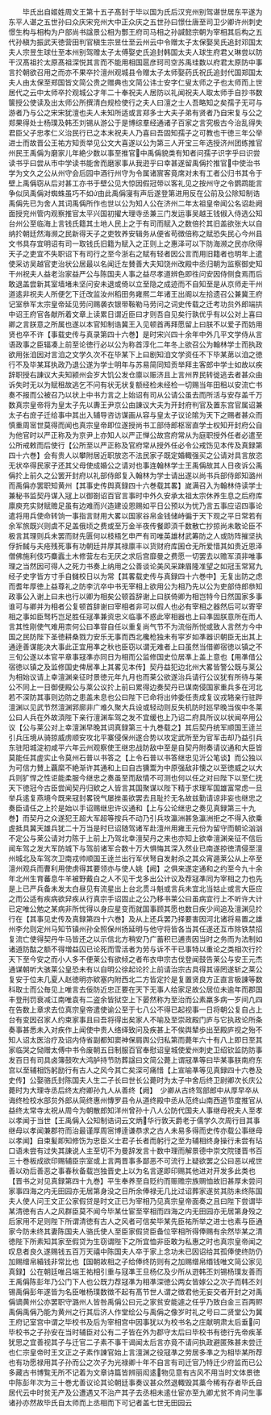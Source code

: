<!-- { "loadSidebar": true } -->
　　毕氏出自姬姓周文王第十五子髙封于毕以国为氏后汉兖州别驾谌世居东平遂为东平人谌之五世孙曰众庆宋兖州大中正众庆之五世孙曰憬仕唐至司卫少卿许州刺史憬生构与相构为户部尚书諡景公相为酆王府司马相之孙諴懿宗朝为宰相其后构之五代孙稹为振武天徳营田判官稹生宗昱仕至云州云中令赠太子太保娶吴氏追封邓国太夫人宗昱生球仕至本州别驾赠太子太傅娶史氏追封韩国太夫人球生府君乂琳尝以防干汉髙祖扵太原髙祖深悦其言而不能用相国扈彦珂司空苏禹珪数以府君太原防中事言扵朝欲召用之而亦不果卒扵澶州观城县令赠太子太师娶药氏祝氏追封代国郑国太夫人由太保至郑国皆文简公贵之赠典也文简公讳士安字仁叟太师之子也太师而上世居代之云中太师卒扵观城公才年二十奉祝夫人居防以礼闻祝夫人取太师手自抄书数箧授公使读及出太师公所撰清白规检使行之夫人曰澶之士人吾略知之矣孺子无可与游者乃与公之宋宋犹澶也夫人未知所适或言郑多士大夫子弟有贤者乃自宋复与公之郑果得处士杨璞及韩丕刘锡从游公于是博综羣经通诸子百家之言究极古今治乱得失君臣父子忠孝仁义治民行已之本末祝夫人乃喜曰吾固知孺子之可教也干徳三年公举进士而故晋公王祐方知贡举见公文大喜遂以公为第三人开宝三年选授济州团练推官州民王禹偁为磨家儿年絶少数以事至推官中禹偁貌类有知者问孺子识字乎曰识尝读书乎曰尝从市中学读书能舍而磨家事从我逰乎曰幸甚遂留禹偁扵推官中使治书学为文久之公从州守会后园中酒行州守为令属诸賔客竟席对未有工者公归书其令于壁上禹偁窃从后对甚工亦书于壁公见大惊因假冠带以客礼见之按州守之令鹦鹉能言争似凤禹偁对蜘蛛虽巧不如由此禹偁寖有声后遂登第进用反在公前及公除知制诰禹偁先已为舍人其词禹偁所作也世以公为知人公在济州二年太祖皇帝闻公名诏赴阙面授兖州管内观察推官太平兴国初擢大理寺丞兼三门发运事吴越王钱俶入侍选公知台州公至临海上言钱氏籍其土地人民上之于有司而赋入之数倍扵其旧盖欲张大以自纳扵朝廷然海濒之民新得天子之吏牧养安辑务从便省苟徴倍称之赋恐失民心今州县文书具存宜明诏有司一取钱氏旧籍为赋入之正则上之惠泽可以下防海濒之民亦欣得天子之吏宜不失职诏下有司行之至今浙右之赋有轻者因公言而用旧籍者也明年上遣使采访吴越官吏治状公居最以名闻迁左賛善大夫知饶州改殿中丞归朝为监察御史知干州祝夫人益老治家益严公与陈国夫人事之益尽孝道辨色即徃问安因侍侧食焉而后敢退盖尝新其室墙堵未坚问安未退或倚以立至隐之成迹而不自知至是从京师走干州道逺非祝夫人所便乞下迁改监汝州稻田务雍熈二年诸王出阁以左拾遗召公兼冀王府记室叅军太宗皇帝延见劳问赐袭衣银带鞍勒马劳问之词史传载之迁考功贠外郎端拱中诏王府官各献所着文章上读累日谓近臣曰才则吾自见矣行孰优乎有以公对上喜曰卿之言朕意之所属也遂以本官知制诰冀王入见顿首再拜愿留上曰朕不以爱子而妨用贤也卒不许【事载史传与真录第四十六巻】是时宋兴四十余年中外几平文学侍从言语政事之臣辐凑上前至论徳行必以公为称首淳化二年冬上欲召公为翰林学士而执政欲用张洎因对言洎之文学久次不在毕某下上曰剧知洎文学资任不下毕某苐以洎之徳行不及毕某耳执政乃退公遂为学士明年与苏易简同知贡举拜主客郎中学士如故以疾辞职授右諌议大夫知颍州会岁大饥公发仓廪以赈济且上言州界民转徙逃去者甚众由诉失时无以为赋租故逃乞不问有状无状复额经检未经检一切赐当年田租以安流亡书奏不报而公被召乃以状上中书力言之上始诏有司从公请公虽去而所活与安存盖千万数真宗皇帝将为皇太子先以夀王尹京公由諌议大夫为开封府判官及置东宫官属诏兼太子右庻子迁给事中其出入辅导咨访谋画从容与皇太子议论隂为天下之赐者甚众而慎重周宻世莫得而闻也真宗皇帝即位遂授尚书工部侍郎枢宻直学士权知开封府公自为他官时以严正称及为京尹上亦知人以严正惮公故宫府常从为庭职授外任者必遣至公所戒敕而后使行【公所至以严正称及官府常从授外任必令公戒饬见本传及真録第四十六巻】会有贵人以攀附居近职放恣不法民家子既定婚輙强买之公请对具言放恣无状卒得民家子还其父母使成婚公之请对也事连翰林学士王禹偁故其人日夜诉公禹偁扵上前久之公罢开封府以礼部侍郎复入翰林为学士请出遂以尚书兵部侍郎知潞州而禹偁亦罢职知黄州【其事史传舆真録四十六巻载其畧】嵗满召入为翰林侍读学士兼秘书监契丹谋入冦上以御劄诏百官言事时中外久安承太祖太宗休养生息之后府库廪庾充实财赋赡足虽有边难而兴造建设恩赐如平日公预以为忧乃言五事应诏四事论遣将用兵使命转饷一事指言财用大畧以国家谷帛金钱储峙徧于天下观之平日常若有余军旅既兴则虞不足盖俄顷之费或至万金半夜传餐即湏千数散亡抄掠尚未敢论臣不极言其理则兵未罢而财先匮何以枝梧乞申严有司唯英雄材武筹防之人或防阵摧坚执俘折馘与夫疮残死事有功朝廷并厚其禄廪丰以货财府库囷仓无所爱惜其如贵近恩泽僧佛施利伎巧麋蠧土木修营左右无厌之求后宫靡曼之费愿一切罢去以赡军湏非唯事理之当然因可得人之死力书奏上纳用之公善谈论美风采踈眉隆准望之如冠玉常冩九经子史字皆方寸手自雠校日以为常【其畧载史传与真録四十六巻中】无复出防之虑而耆年厚徳上益尊礼之防李沆卒中书无宰相上欲用公为相乃先以公为吏部侍郎叅知政事公入谢上曰未也行以卿为相矣公顿首辞谢上曰朕倚卿为相岂特今日然国家多事谁可与卿并为相者公复顿首辞谢曰宰相者非可以假人也必有宰相之器然后可以寄宰相之事如臣驽朽岂足胜任冦凖兼资忠义临事不惑此宰相器也上曰凖固朕意所在而人言其性刚使气难用柰何公曰凖甞自任以重复尚气节不为流俗所悦或致人言然方今中国之民防陛下圣徳耕桑戮力安乐无事而西北欃枪独未有寜岁如凖器识朝臣无出其上通逹善谋能决大事此正宜用凖之秋也臣窃以谓无难者上曰虽然当借卿宿徳以镇之不三旬公遂以本官平章事冦凖亦同日为相而公监修国史位居凖上盖上意也【用凖借公宿徳以镇之及监修国史俾居凖上其畧见本传】契丹益犯边北州大畧皆警公既与莱公为相始议请上幸澶渊亲征时景徳元年九月也而莱公欲遂治兵请行公议犹有所待与莱公不同上一日御便殿公与莱公议扵上前曰累得边奏契丹已谋南侵国家重兵多在河北若不深防其事则边防之患盖未息也公曰陛下已命将出帅委任责成复议戎辂亲行驻跸澶渊以见武节然澶渊郛廓非广难久聚大兵设或轻动则反失机防时廵早晚当俟中冬莱公曰人兵在外故湏陛下亲行澶渊车驾之发不宜缓也上乃诏二府具所议以状闻卒用公议【公与莱公对上幸澶渊早晚其词真録第三十九巻载之】其后契丹统军顺国王逹兰引兵压境从骑掠威虏顺安攻北平寨侵保州遂合势以攻定武所至为官军击却乃益引兵东驻阳城淀初咸平六年云州观察使王继忠战防敌中至是自契丹附奏请议通和大臣皆莫能任其虗实止令莫州石普以书答之【上令石普以书答继忠见沂公笔谈】而公独以为可信力賛上覊縻不絶渐许其通和上曰自古獯鬻为中原强敌非懐之以至徳威之以大兵则犷悍之性讵能柔服今继忠之奏虽至而敌情不可测也何以任之对曰陛下以至仁抚天下徳冠今古臣尝闻契丹归欵之人皆言其国聚谋以陛下精于求理军国雄富常虑一旦举兵逺复燕境今既来冦封畧锐气屡挫虽欲罢去且耻扵无名故兹勤请谅非妄也继忠之奏臣请任之上扵是始以手诏赐继忠许议通和【上与公论继忠之奏见真録第三十九巻】而契丹之众遂犯王超大军超等按兵不动乃引兵攻瀛洲甚急瀛洲拒之不得入欲乗虗抵具冀天雄兵犹二十万当是时巳诏随驾诸军赴澶州用雍王元份为留守而朝论汹汹不定公与莱公请对力陈于上前上乃驾北幸澶契丹之来也亦知上欲幸澶渊亲征不信后闻车驾之发大军防城下与驾前诸军合数十万大惧悔其深入然业已南遂掠徳清侵至澶州城北及车驾次卫南戎帅顺国王逹兰出行军伏弩自发射杀之其众宵遁莱公从上卒至澶州观兵而曹利用使虏得其要领亦与使人姚【阙】之俱来遂定通和之约至今九十余年北州生育蕃息牛羊被野戴白之人不见干戈多出公计议及荐冦凖同为宰相之力也先是上已严兵备未发太白昼见有流星出上台北贯斗魁或言兵未宜北当姑止或言大臣应之而公适有疾病欲舁疾从行真宗手诏固止之公乃移书莱公曰虽病宜行上不听许大计已定唯公勉之某病非所忧得以身应星变而就国事顾其愿也数日疾少间追及澶渊见扵行在【其事见史传及真録第四十六巻】及从上还兵罢乃择要害因河北诸将易置之雄州李允则定州马知节镇州孙全照保州扬延明与他守将皆各当其任遂还互市除铁禁招复流亡使得契丹牛马皆还之以示信北方稍安乃广蓄积已逋责因当时之务而为法制如诸道防酤之额不得増益囚已论死而雪活者为劳与诉不干已事特以重论之类相次行扵天下至今安之而小人多不便莱公有欲倾之者布衣申宗古伐登闻鼓告莱公与安王元杰通谋朝听大骇莱公皇恐未有以自明公徐起论扵上前请治宗古具得其诬罔遂斩之莱公复安于位未几夏人赵徳明亦欵塞内附西北二方皆定扵是复置贤良方正直言极諌等数科取士而公毎见上唯言去佞防近忠正要在天下无事人给家足故公居位未逾年而郡国丰登刑罚衰减江南唯袁有二盗余皆狱空上下晏然称为至治而公素羸多病一岁间凢四在告数上章求去位真宗皇帝遣使谕公至于七八公不得已起视事一日将朝公复自占上台有变因召家人约束家事且曰吾将得出矣家人不喻及至崇政殿门庐与它执政论所条奏事甚悉未入对疾作上闻使中贵人络绎致问及疾甚上不俟舆辇歩出至殿庐视之殆不知人诏太医治疗及诏内侍省副都知窦神保肩舆公归私第而薨年六十有八上即日至其家临哭之恸赠太傅中书令废朝五日制服百官奉慰诏皇城使爱州刺史卫绍钦监防防事发百日有司具卤簿鼓吹大鸿胪持节防葬諡曰文简公薨上谓冦凖等曰毕某事朕南府东宫以至辅相饬躬励行有古人之风今其亡矣深可痛惜【上宣喻凖等见真録四十六巻及史传】公娶骆氏封陈国夫人生二子长曰世长公薨时为太子中舍后终卫尉卿次长庆公薨时为大理寺丞后终太府卿孙九人从善终【阙】　少卿从古终驾部郎中从厚早卒从诲终检校水部贠外郎从简终惠州慱罗县令从道终殿中丞从范终山南西道节度推官从益终太常寺太祝从周今为朝散郎知洋州曾孙十八人公防代国夫人事继母祝夫人至孝以孝闻于当世【王禹偁入公知制诰词云文炳华行敦天爵老于儒学久次周行目其事继母以孝闻兼郡符而治最谨厚周宻博逹谦恭求之古人未易多得而史传亦载公事继母以孝闻】自束髪即知修饬为忠臣义士君子长者而躬行之至为辅相终身操行未尝有玷口语未尝有过失其諌说人主至切不为曼辞发言十数中理而解景德中崇文院镂晋书百三十巻板成欲印赐辅臣宗室或上言两晋事多鄙恶不可流行上疑欲罢之公曰恶以戒世善以劝后善恶之事春秋备载岂独晋史上以为名言遂即印赐其他进对开发多此类也【晋书之对见真録第四十九巻】平生奉养至自贬约而赈赡宗族赒恤故旧甚厚未尝问家事四海之内无田园亦无居第身没之日所余俸禄无几比过诏葬家遂贫其防未终陈国夫人使人问王文正公家假贷是时文正已为宰相乃见真宗皇帝面奏之且曰陛下尝谓毕某清徳有古人之风群臣莫不闻今毕某仕宦至宰相而四海之内无田园亦无居第身殁之后家用不足则陛下所谓清徳有古人之风者可信矣毕某先臣祐所举之进士也素与臣通家今防未终其妻陈国夫人骆氏使人至臣家假贷臣备位宰相所得俸赐有余然毕某之清徳陛下所素知其家至假贷为生窃谓陛下之所宜恤非臣敢为私惠之时也真宗皇帝闻之叹息者良久遂赐钱五百万天禧中陈国夫人卒于家上念功未已因诏给其孤俸使终防仍加赐缯帛緍钱非常比也【国朝故相之子给俸终防则有之加赐缯帛缗钱唯文简公家见真録】公在朝廷唯吕端王祐相引重与冦凖王旦杨亿及少所从逰韩丕刘锡杨璞友善而王禹偁陈彭年乃公门下人也公既力荐冦凖为相凖深徳公两女皆嫁公之次子而韩丕刘锡禹偁彭年遂皆为名臣唯杨璞数徴不起有髙节世人谓之徴君他无妄交者开封之对禹偁谪黄州公亦罢职守潞州人皆咎禹偁公曰元之家贫安能遽之任乎乃致白金三百两赆禹偁禹偁乃能为黄州之行其后济人作堂绘公与禹偁之像岁时礼之号曰二贤堂公为冀王府记室宫中谓之毕校书及后为宰相宫中因事犹以为校书名之庄献明肃太后垂问毕校书之子孙安在当时辅臣对公有二子皆在外为郡守太后曰毕校书有徳行先帝疾革犹思之宜善视其子与迁官二子素不事干谒闻太后言亦竟不请问执政避匿殊甚未尝迁也仁宗皇帝时王文正之子素作諌官始上言澶渊之役冦凖之劳居多凖之为相毕某所荐也有功愿禄用其子孙而公之次子为光禄卿十年不自言有司迁官乃特迁少府监而已公多藏古书博覧无所不记着为文章诗篇皆辨丽闳逺物见意有古风不用当时文体景徳中陈彭年次为三十巻尤善议论其论朝廷事奏议甚众然退輙毁其藁今稀有存者毕氏自居代云中时贫无产及公遭遇又不治产其子去丞相未逺仕宦亦至九卿尤贫不肯问生事诸孙亦然故毕氏自太师而上丞相而下可记者盖七世无田园云

